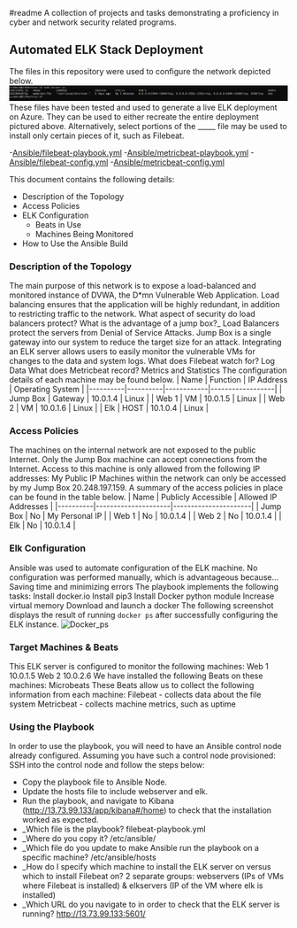 #readme
A collection of projects and tasks demonstrating a proficiency in cyber and network security related programs.
## Automated ELK Stack Deployment
The files in this repository were used to configure the network depicted below.
![alt text](https://github.com/jtmurphyjr/fluffy-pancake/blob/main/Images/Docker_ps.png "Network Diagram")
These files have been tested and used to generate a live ELK deployment on Azure. They can be used to either recreate the entire deployment pictured above. Alternatively, select portions of the _____ file may be used to install only certain pieces of it, such as Filebeat.

-[Ansible/filebeat-playbook.yml](Ansible/filebeat-playbook.yml)
-[Ansible/metricbeat-playbook.yml](Ansible/metricbeat-playbook.yml)
-[Ansible/filebeat-config.yml](Ansible/filebeat-config.yml)
-[Ansible/metricbeat-config.yml](Ansible/metricbeat-config.yml)

This document contains the following details:
- Description of the Topology
- Access Policies
- ELK Configuration
  - Beats in Use
  - Machines Being Monitored
- How to Use the Ansible Build
### Description of the Topology
The main purpose of this network is to expose a load-balanced and monitored instance of DVWA, the D*mn Vulnerable Web Application.
Load balancing ensures that the application will be highly redundant, in addition to restricting traffic to the network.
What aspect of security do load balancers protect? What is the advantage of a jump box?_
Load Balancers protect the servers from Denial of Service Attacks. Jump Box is a single gateway into our system to reduce the target size for an attack.
Integrating an ELK server allows users to easily monitor the vulnerable VMs for changes to the data and system logs.
What does Filebeat watch for? Log Data
What does Metricbeat record? Metrics and Statistics
The configuration details of each machine may be found below.
| Name     | Function | IP Address | Operating System |
|----------|----------|------------|------------------|
| Jump Box | Gateway  | 10.0.1.4   | Linux            |
| Web 1    |  VM      | 10.0.1.5   | Linux            |
| Web 2    |  VM      | 10.0.1.6   | Linux            |
| Elk      |  HOST    | 10.1.0.4   | Linux            |
### Access Policies
The machines on the internal network are not exposed to the public Internet. 
Only the Jump Box machine can accept connections from the Internet. Access to this machine is only allowed from the following IP addresses:
My Public IP
Machines within the network can only be accessed by my Jump Box 20.248.197.159.
A summary of the access policies in place can be found in the table below.
| Name     | Publicly Accessible | Allowed IP Addresses |
|----------|---------------------|----------------------|
| Jump Box | No                  | My Personal IP       |
| Web 1    | No                  | 10.0.1.4             |
| Web 2    | No                  | 10.0.1.4             |
| Elk      | No                  | 10.0.1.4             |
### Elk Configuration
Ansible was used to automate configuration of the ELK machine. No configuration was performed manually, which is advantageous because...
Saving time and minimizing errors
The playbook implements the following tasks:
Install docker.io
Install pip3
Install Docker python module
Increase virtual memory
Download and launch a docker
The following screenshot displays the result of running `docker ps` after successfully configuring the ELK instance.
![Docker_ps](fluffy-pancake/Images/Docker_ps.png)
### Target Machines & Beats
This ELK server is configured to monitor the following machines:
Web 1 10.0.1.5
Web 2 10.0.2.6
We have installed the following Beats on these machines:
Microbeats
These Beats allow us to collect the following information from each machine:
Filebeat - collects data about the file system
Metricbeat - collects machine metrics, such as uptime
### Using the Playbook
In order to use the playbook, you will need to have an Ansible control node already configured. Assuming you have such a control node provisioned: 
SSH into the control node and follow the steps below:
- Copy the playbook file to Ansible Node.
- Update the hosts file to include webserver and elk.
- Run the playbook, and navigate to Kibana (http://13.73.99.133/app/kibana#/home) to check that the installation worked as expected.
- _Which file is the playbook? filebeat-playbook.yml
- _Where do you copy it? /etc/ansible/
- _Which file do you update to make Ansible run the playbook on a specific machine? /etc/ansible/hosts
- _How do I specify which machine to install the ELK server on versus which to install Filebeat on? 2 separate groups: webservers (IPs of VMs where Filebeat is installed) & elkservers (IP of the VM where elk is installed)
- _Which URL do you navigate to in order to check that the ELK server is running? http://13.73.99.133:5601/
